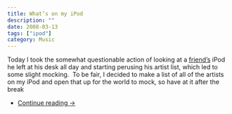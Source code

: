 ```yaml
---
title: What’s on my iPod
description: ""
date: 2008-03-13
tags: ["ipod"]
category: Music
---
```



<p>Today I took the somewhat questionable action of looking at a <a href="https://web.archive.org/web/20131211172915/http://www.webarnold.net/">friend’s</a> iPod he left at his desk all day and starting perusing his artist list, which led to some slight mocking.&nbsp; To be fair, I decided to make a list of all of the artists on my iPod and open that up for the world to mock, so have at it after the break</p>

<ul>

<li> <a href="https://web.archive.org/web/20131211172915/http://mytungsten.net/whats-on-my-ipod/#more-661" class="more-link">Continue reading <span class="meta-nav">→</span></a></li>

</ul>
